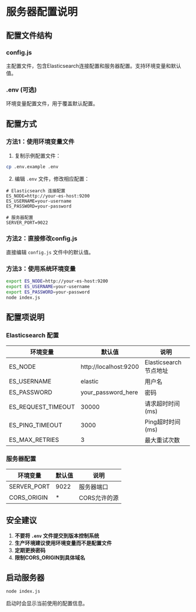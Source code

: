 # 服务器配置说明

## 配置文件结构

### config.js
主配置文件，包含Elasticsearch连接配置和服务器配置。支持环境变量和默认值。

### .env (可选)
环境变量配置文件，用于覆盖默认配置。

## 配置方式

### 方法1：使用环境变量文件

1. 复制示例配置文件：
```bash
cp .env.example .env
```

2. 编辑 `.env` 文件，修改相应配置：
```env
# Elasticsearch 连接配置
ES_NODE=http://your-es-host:9200
ES_USERNAME=your-username
ES_PASSWORD=your-password

# 服务器配置
SERVER_PORT=9022
```

### 方法2：直接修改config.js

直接编辑 `config.js` 文件中的默认值。

### 方法3：使用系统环境变量

```bash
export ES_NODE=http://your-es-host:9200
export ES_USERNAME=your-username
export ES_PASSWORD=your-password
node index.js
```

## 配置项说明

### Elasticsearch 配置

| 环境变量 | 默认值 | 说明 |
|---------|--------|------|
| ES_NODE | http://localhost:9200 | Elasticsearch节点地址 |
| ES_USERNAME | elastic | 用户名 |
| ES_PASSWORD | your_password_here | 密码 |
| ES_REQUEST_TIMEOUT | 30000 | 请求超时时间(ms) |
| ES_PING_TIMEOUT | 3000 | Ping超时时间(ms) |
| ES_MAX_RETRIES | 3 | 最大重试次数 |

### 服务器配置

| 环境变量 | 默认值 | 说明 |
|---------|--------|------|
| SERVER_PORT | 9022 | 服务器端口 |
| CORS_ORIGIN | * | CORS允许的源 |

## 安全建议

1. **不要将 `.env` 文件提交到版本控制系统**
2. **生产环境建议使用环境变量而不是配置文件**
3. **定期更换密码**
4. **限制CORS_ORIGIN到具体域名**

## 启动服务器

```bash
node index.js
```

启动时会显示当前使用的配置信息。